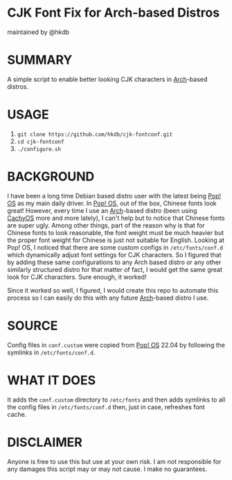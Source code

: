# CJK Font Fix for Arch-based Distros
maintained by @hkdb


# SUMMARY

A simple script to enable better looking CJK characters in [Arch](https://archlinux.org/)-based distros.


# USAGE

1. `git clone https://github.com/hkdb/cjk-fontconf.git`
2. `cd cjk-fontconf`
3. `./configure.sh`


# BACKGROUND

I have been a long time Debian based distro user with the latest being [Pop! OS](https://system76.com/pop/) as my main daily driver. In [Pop! OS](https://system76.com/pop/), out of the box, Chinese fonts look great! However, every time I use an [Arch](https://archlinux.org/)-based distro (been using [CachyOS](https://cachyos.org/) more and more lately), I can't help but to notice that Chinese fonts are super ugly. Among other things, part of the reason why is that for Chinese fonts to look reasonable, the font weight must be much heavier but the proper font weight for Chinese is just not suitable for English. Looking at Pop! OS, I noticed that there are some custom configs in `/etc/fonts/conf.d` which dynamically adjust font settings for CJK characters. So I figured that by adding these same configurations to any Arch based distro or any other similarly structured distro for that matter of fact, I would get the same great look for CJK characters. Sure enough, it worked!

Since it worked so well, I figured, I would create this repo to automate this process so I can easily do this with any future [Arch](https://archlinux.org/)-based distro I use.


# SOURCE

Config files in `conf.custom` were copied from [Pop! OS](https://system76.com/pop/) 22.04 by following the symlinks in `/etc/fonts/conf.d`.


# WHAT IT DOES

It adds the `conf.custom` directory to `/etc/fonts` and then adds symlinks to all the config files in `/etc/fonts/conf.d` then, just in case, refreshes font cache.


# DISCLAIMER

Anyone is free to use this but use at your own risk. I am not responsible for any damages this script may or may not cause. I make no guarantees.

